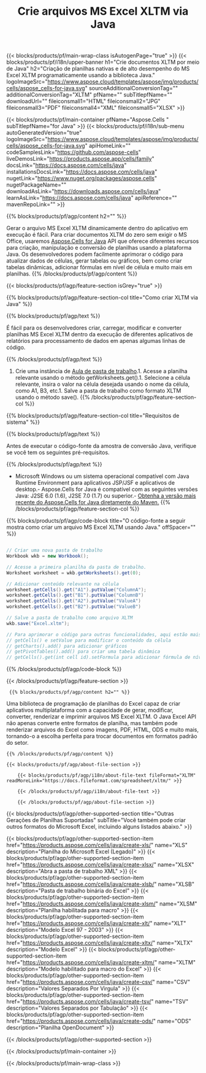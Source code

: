 ﻿---
title: Crie arquivos MS Excel XLTM via Java 
url: /pt/java/create-xltm/ 
description: Java Código de amostra para gerar documentos XLTM. Use este código para criar arquivos MS Excel XLTM em Java desktop ou aplicativo da web baseado.
---
{{< blocks/products/pf/main-wrap-class isAutogenPage="true" >}}
{{< blocks/products/pf/i18n/upper-banner h1="Crie documentos XLTM por meio de Java" h2="Criação de planilhas nativas e de alto desempenho do MS Excel XLTM programaticamente usando a biblioteca Java." logoImageSrc="https://www.aspose.cloud/templates/aspose/img/products/cells/aspose_cells-for-java.svg" sourceAdditionalConversionTag="" additionalConversionTag="XLTM" pfName="" subTitlepfName="" downloadUrl="" fileiconsmall1="HTML" fileiconsmall2="JPG" fileiconsmall3="PDF" fileiconsmall4="XML" fileiconsmall5="XLSX" >}}

{{< blocks/products/pf/main-container pfName="Aspose.Cells " subTitlepfName="for Java" >}}
{{< blocks/products/pf/i18n/sub-menu autoGeneratedVersion="true" logoImageSrc="https://www.aspose.cloud/templates/aspose/img/products/cells/aspose_cells-for-java.svg" apiHomeLink="" codeSamplesLink="https://github.com/aspose-cells" liveDemosLink="https://products.aspose.app/cells/family" docsLink="https://docs.aspose.com/cells/java" installationsDocsLink="https://docs.aspose.com/cells/java" nugetLink="https://www.nuget.org/packages/aspose.cells" nugetPackageName="" downloadAsLink="https://downloads.aspose.com/cells/java" learnAsLink="https://docs.aspose.com/cells/java" apiReference="" mavenRepoLink="" >}}

{{% blocks/products/pf/agp/content h2="" %}}

 Gerar o arquivo MS Excel XLTM dinamicamente dentro do aplicativo em execução é fácil. Para criar documentos XLTM do zero sem exigir o MS Office, usaremos
 [Aspose.Cells for Java](https://products.aspose.com/cells/java) 
 API que oferece diferentes recursos para criação, manipulação e conversão de planilhas usando a plataforma Java. Os desenvolvedores podem facilmente aprimorar o código para atualizar dados de células, gerar tabelas ou gráficos, bem como criar tabelas dinâmicas, adicionar fórmulas em nível de célula e muito mais em planilhas.
{{% /blocks/products/pf/agp/content %}}

{{< blocks/products/pf/agp/feature-section isGrey="true" >}}

{{% blocks/products/pf/agp/feature-section-col title="Como criar XLTM via Java" %}}

{{% blocks/products/pf/agp/text %}}

 É fácil para os desenvolvedores criar, carregar, modificar e converter planilhas MS Excel XLTM dentro da execução de diferentes aplicativos de relatórios para processamento de dados em apenas algumas linhas de código.

{{% /blocks/products/pf/agp/text %}}

1. Crie uma instância de [Aula de pasta de trabalho](https://apireference.aspose.com/cells/java/com.aspose.cells/Workbook).1. Acesse a planilha relevante usando o método getWorksheets.get().1. Selecione a célula relevante, insira o valor na célula desejada usando o nome da célula, como A1, B3, etc.1. Salve a pasta de trabalho como formato XLTM usando o método save().
{{% /blocks/products/pf/agp/feature-section-col %}}

{{% blocks/products/pf/agp/feature-section-col title="Requisitos de sistema" %}}

{{% blocks/products/pf/agp/text %}}

Antes de executar o código-fonte da amostra de conversão Java, verifique se você tem os seguintes pré-requisitos.  

{{% /blocks/products/pf/agp/text %}}

- Microsoft Windows ou um sistema operacional compatível com Java Runtime Environment para aplicativos JSP/JSF e aplicativos de desktop.- Aspose.Cells for Java é compatível com as seguintes versões Java: J2SE 6.0 (1.6), J2SE 7.0 (1.7) ou superior.- [Obtenha a versão mais recente do Aspose.Cells for Java diretamente do Maven.](https://docs.aspose.com/cells/java/installation/) 
{{% /blocks/products/pf/agp/feature-section-col %}}

{{% blocks/products/pf/agp/code-block title="O código-fonte a seguir mostra como criar um arquivo MS Excel XLTM usando Java." offSpacer="" %}}

```cs

// Criar uma nova pasta de trabalho
Workbook wkb = new Workbook();

// Acesse a primeira planilha da pasta de trabalho.
Worksheet worksheet = wkb.getWorksheets().get(0);

// Adicionar conteúdo relevante na célula
worksheet.getCells().get("A1").putValue("ColumnA");
worksheet.getCells().get("B1").putValue("ColumnB")
worksheet.getCells().get("A2").putValue("ValueA")
worksheet.getCells().get("B2").putValue("ValueB")

// Salve a pasta de trabalho como arquivo XLTM
wkb.save("Excel.xltm"); 

// Para aprimorar o código para outras funcionalidades, aqui estão mais funções
// getCells() e setValue para modificar o conteúdo da célula
// getCharts().add() para adicionar gráficos
// getPivotTables().add() para criar uma tabela dinâmica
// getCells().get(int cell id).setFormula para adicionar fórmula de nível de célula


```

{{% /blocks/products/pf/agp/code-block %}}

{{< /blocks/products/pf/agp/feature-section >}}

<!-- aboutfile Starts -->

     
     {{% blocks/products/pf/agp/content h2="" %}}

 Uma biblioteca de programação de planilhas do Excel capaz de criar aplicativos multiplataforma com a capacidade de gerar, modificar, converter, renderizar e imprimir arquivos MS Excel XLTM. O Java Excel API não apenas converte entre formatos de planilha, mas também pode renderizar arquivos do Excel como imagens, PDF, HTML, ODS e muito mais, tornando-o a escolha perfeita para trocar documentos em formatos padrão do setor.



    {{% /blocks/products/pf/agp/content %}}

    {{< blocks/products/pf/agp/about-file-section >}}

        {{< blocks/products/pf/agp/i18n/about-file-text fileFormat="XLTM" readMoreLink="https://docs.fileformat.com/spreadsheet/xltm/" >}}

        {{< /blocks/products/pf/agp/i18n/about-file-text >}}

        {{< /blocks/products/pf/agp/about-file-section >}}

          

<!-- aboutfile Ends -->

{{< blocks/products/pf/agp/other-supported-section title="Outras Gerações de Planilhas Suportadas" subTitle="Você também pode criar outros formatos do Microsoft Excel, incluindo alguns listados abaixo." >}}

{{< blocks/products/pf/agp/other-supported-section-item href="https://products.aspose.com/cells/java/create-xls/" name="XLS" description="Planilha do Microsoft Excel (Legado)" >}} 
{{< blocks/products/pf/agp/other-supported-section-item href="https://products.aspose.com/cells/java/create-xlsx/" name="XLSX" description="Abra a pasta de trabalho XML" >}} 
{{< blocks/products/pf/agp/other-supported-section-item href="https://products.aspose.com/cells/java/create-xlsb/" name="XLSB" description="Pasta de trabalho binária do Excel" >}} 
{{< blocks/products/pf/agp/other-supported-section-item href="https://products.aspose.com/cells/java/create-xlsm/" name="XLSM" description="Planilha habilitada para macro" >}} 
{{< blocks/products/pf/agp/other-supported-section-item href="https://products.aspose.com/cells/java/create-xlt/" name="XLT" description="Modelo Excel 97 - 2003" >}} 
{{< blocks/products/pf/agp/other-supported-section-item href="https://products.aspose.com/cells/java/create-xltx/" name="XLTX" description="Modelo Excel" >}} 
{{< blocks/products/pf/agp/other-supported-section-item href="https://products.aspose.com/cells/java/create-xltm/" name="XLTM" description="Modelo habilitado para macro do Excel" >}} 
{{< blocks/products/pf/agp/other-supported-section-item href="https://products.aspose.com/cells/java/create-csv/" name="CSV" description="Valores Separados Por Virgula" >}} 
{{< blocks/products/pf/agp/other-supported-section-item href="https://products.aspose.com/cells/java/create-tsv/" name="TSV" description="Valores Separados por Tabulação" >}} 
{{< blocks/products/pf/agp/other-supported-section-item href="https://products.aspose.com/cells/java/create-ods/" name="ODS" description="Planilha OpenDocument" >}} 

{{< /blocks/products/pf/agp/other-supported-section >}}

{{< /blocks/products/pf/main-container >}}
    
{{< /blocks/products/pf/main-wrap-class >}}
